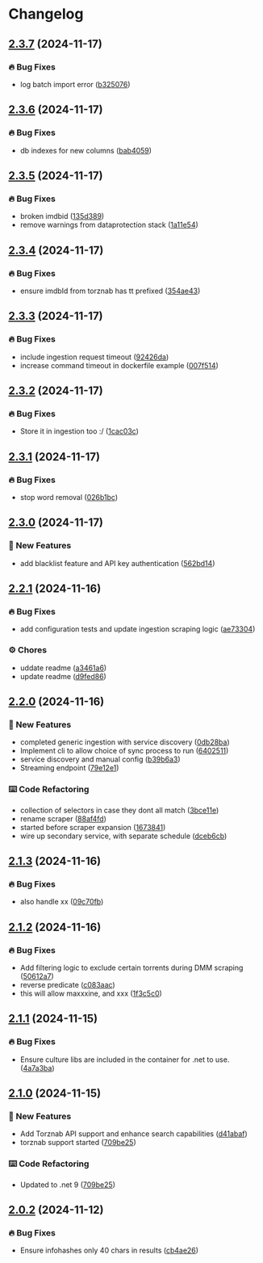 # Changelog

## [2.3.7](https://github.com/iPromKnight/zilean/compare/v2.3.6...v2.3.7) (2024-11-17)


### 🔥 Bug Fixes

* log batch import error ([b325076](https://github.com/iPromKnight/zilean/commit/b325076593e877343efbf360a8cb982d79e5bb75))

## [2.3.6](https://github.com/iPromKnight/zilean/compare/v2.3.5...v2.3.6) (2024-11-17)


### 🔥 Bug Fixes

* db indexes for new columns ([bab4059](https://github.com/iPromKnight/zilean/commit/bab405917d3d27cf8eab53bee3040b3b63fd58fb))

## [2.3.5](https://github.com/iPromKnight/zilean/compare/v2.3.4...v2.3.5) (2024-11-17)


### 🔥 Bug Fixes

* broken imdbid ([135d389](https://github.com/iPromKnight/zilean/commit/135d389b9fc50c4d7082f66643a1f8ac3be59052))
* remove warnings from dataprotection stack ([1a11e54](https://github.com/iPromKnight/zilean/commit/1a11e5414e5002a181b8377ea95d4f56b83a06ce))

## [2.3.4](https://github.com/iPromKnight/zilean/compare/v2.3.3...v2.3.4) (2024-11-17)


### 🔥 Bug Fixes

* ensure imdbId from torznab has tt prefixed ([354ae43](https://github.com/iPromKnight/zilean/commit/354ae43a56e45285183031eb3ec7477c86888ffe))

## [2.3.3](https://github.com/iPromKnight/zilean/compare/v2.3.2...v2.3.3) (2024-11-17)


### 🔥 Bug Fixes

* include ingestion request timeout ([92426da](https://github.com/iPromKnight/zilean/commit/92426da0af85f6595e1886576615664ee525b75c))
* increase command timeout in dockerfile example ([007f514](https://github.com/iPromKnight/zilean/commit/007f514097afb386ca2d5da7ccbfda3c8f121e68))

## [2.3.2](https://github.com/iPromKnight/zilean/compare/v2.3.1...v2.3.2) (2024-11-17)


### 🔥 Bug Fixes

* Store it in ingestion too :/ ([1cac03c](https://github.com/iPromKnight/zilean/commit/1cac03c726e8f28a1e5ca1fb0f4b1127cdfd0485))

## [2.3.1](https://github.com/iPromKnight/zilean/compare/v2.3.0...v2.3.1) (2024-11-17)


### 🔥 Bug Fixes

* stop word removal ([026b1bc](https://github.com/iPromKnight/zilean/commit/026b1bc67bc95df3784b56943b357842c9582b34))

## [2.3.0](https://github.com/iPromKnight/zilean/compare/v2.2.1...v2.3.0) (2024-11-17)


### 🚀 New Features

* add blacklist feature and API key authentication ([562bd14](https://github.com/iPromKnight/zilean/commit/562bd1433aa741c13e417a1608a628ee7093a0e6))

## [2.2.1](https://github.com/iPromKnight/zilean/compare/v2.2.0...v2.2.1) (2024-11-16)


### 🔥 Bug Fixes

* add configuration tests and update ingestion scraping logic ([ae73304](https://github.com/iPromKnight/zilean/commit/ae73304a6713fec098bcc5a39b5d5b088ca68e6b))


### ⚙️ Chores

* uddate readme ([a3461a6](https://github.com/iPromKnight/zilean/commit/a3461a606e5ff6cbad90bf6b33acaefe9c7cb831))
* update readme ([d9fed86](https://github.com/iPromKnight/zilean/commit/d9fed86a5382e7a5030811f157adbf8d908dabe0))

## [2.2.0](https://github.com/iPromKnight/zilean/compare/v2.1.3...v2.2.0) (2024-11-16)


### 🚀 New Features

* completed generic ingestion with service discovery ([0db28ba](https://github.com/iPromKnight/zilean/commit/0db28bad3c60308beb1942f18884b1c816518b55))
* Implement cli to allow choice of sync process to run ([6402511](https://github.com/iPromKnight/zilean/commit/6402511c44d9fe00f53785e597956c182a77221b))
* service discovery and manual config ([b39b6a3](https://github.com/iPromKnight/zilean/commit/b39b6a36b57df5be350cdf3905492f64a93a3626))
* Streaming endpoint ([79e12e1](https://github.com/iPromKnight/zilean/commit/79e12e155eec9fb2f541dbe841689eb02e477b0c))


### ⌨️ Code Refactoring

* collection of selectors in case they dont all match ([3bce11e](https://github.com/iPromKnight/zilean/commit/3bce11ec8bedd34eae66dc6c8f381485a0fcffc5))
* rename scraper ([88af4fd](https://github.com/iPromKnight/zilean/commit/88af4fd2ab652f34b129e13b2748327892679af5))
* started before scraper expansion ([1673841](https://github.com/iPromKnight/zilean/commit/16738410743b6e689aaf03c136d60c578cbabfc3))
* wire up secondary service, with separate schedule ([dceb6cb](https://github.com/iPromKnight/zilean/commit/dceb6cba9d205eb82ed8a680e1eac3d5e73159a5))

## [2.1.3](https://github.com/iPromKnight/zilean/compare/v2.1.2...v2.1.3) (2024-11-16)


### 🔥 Bug Fixes

* also handle xx ([09c70fb](https://github.com/iPromKnight/zilean/commit/09c70fbf0ed34e4f314c9928bbce8d13a89a9176))

## [2.1.2](https://github.com/iPromKnight/zilean/compare/v2.1.1...v2.1.2) (2024-11-16)


### 🔥 Bug Fixes

* Add filtering logic to exclude certain torrents during DMM scraping ([50612a7](https://github.com/iPromKnight/zilean/commit/50612a7d1467e9b47289882b762f658f4c09c5c6))
* reverse predicate ([c083aac](https://github.com/iPromKnight/zilean/commit/c083aacb999121b9d341cce0a0ab65e0a0d2fe9a))
* this will allow maxxxine, and xxx ([1f3c5c0](https://github.com/iPromKnight/zilean/commit/1f3c5c05f9979128a5cc49c9de72990550c87aa8))

## [2.1.1](https://github.com/iPromKnight/zilean/compare/v2.1.0...v2.1.1) (2024-11-15)


### 🔥 Bug Fixes

* Ensure culture libs are included in the container for .net to use. ([4a7a3ba](https://github.com/iPromKnight/zilean/commit/4a7a3ba46ba97f181d3fb8353d8db412e7bd2f06))

## [2.1.0](https://github.com/iPromKnight/zilean/compare/v2.0.2...v2.1.0) (2024-11-15)


### 🚀 New Features

* Add Torznab API support and enhance search capabilities ([d41abaf](https://github.com/iPromKnight/zilean/commit/d41abaf105fd3efe4e6e93e3e0fd0211cce66d33))
* torznab support started ([709be25](https://github.com/iPromKnight/zilean/commit/709be255de892677fa3155decb61eb81018e3991))


### ⌨️ Code Refactoring

* Updated to .net 9 ([709be25](https://github.com/iPromKnight/zilean/commit/709be255de892677fa3155decb61eb81018e3991))

## [2.0.2](https://github.com/iPromKnight/zilean/compare/v2.0.1...v2.0.2) (2024-11-12)


### 🔥 Bug Fixes

* Ensure infohashes only 40 chars in results ([cb4ae26](https://github.com/iPromKnight/zilean/commit/cb4ae26b60a08a083175810fdbe4e2c630fed674))

